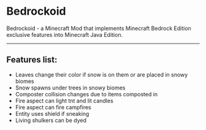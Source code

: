 # Bedrockoid
Bedrockoid - a Minecraft Mod that implements Minecraft Bedrock Edition exclusive features into Minecraft Java Edition.

<hr>

## Features list:
- Leaves change their color if snow is on them or are placed in snowy biomes
- Snow spawns under trees in snowy biomes
- Composter collision changes due to items composted in
- Fire aspect can light tnt and lit candles
- Fire aspect can fire campfires
- Entity uses shield if sneaking
- Living shulkers can be dyed